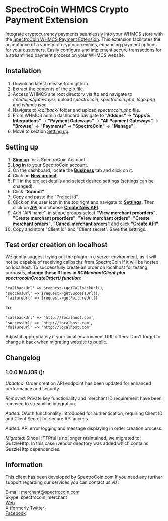 # SpectroCoin WHMCS Crypto Payment Extension

Integrate cryptocurrency payments seamlessly into your WHMCS store with the [SpectroCoin WHMCS Payment Extension](https://spectrocoin.com/en/plugins/accept-bitcoin-whmcs.html). This extension facilitates the acceptance of a variety of cryptocurrencies, enhancing payment options for your customers. Easily configure and implement secure transactions for a streamlined payment process on your WHMCS website.

## Installation

1. Download latest release from github.
2. Extract the contents of the zip file.
3. Access WHMCS site root directory via ftp and navigate to <i>/modules/gateways/</i>, upload <i>spectrocoin</i>, <i>spectrocoin.php</i>, <i>logo.png</i> and <i>whmcs.json</i>
4. Navigate to <i>/callback/</i> folder and upload <i>spectrocoin.php</i> file.
5. From WHMCS admin dashboard navigate to <b>"Addons"</b> -> <b>"Apps & Integrations"</b> -> <b>"Payment Gateways"</b> -> <b>"All Payment Gateways"</b> -> <b>"Browse"</b> -> <b>"Payments"</b> -> <b>"SpectroCoin"</b> -> <b>"Manage"</b>.
6. Move to section [Setting up](#setting-up).

## Setting up

1. **[Sign up](https://auth.spectrocoin.com/signup)** for a SpectroCoin Account.
2. **[Log in](https://auth.spectrocoin.com/login)** to your SpectroCoin account.
3. On the dashboard, locate the **[Business](https://spectrocoin.com/en/merchants/projects)** tab and click on it.
4. Click on **[New project](https://spectrocoin.com/en/merchants/projects/new)**.
5. Fill in the project details and select desired settings (settings can be changed).
6. Click **"Submit"**.
7. Copy and paste the "Project id".
8. Click on the user icon in the top right and navigate to **[Settings](https://test.spectrocoin.com/en/settings/)**. Then click on **[API](https://test.spectrocoin.com/en/settings/api)** and choose **[Create New API](https://test.spectrocoin.com/en/settings/api/create)**.
9. Add "API name", in scope groups select **"View merchant preorders"**, **"Create merchant preorders"**, **"View merchant orders"**, **"Create merchant orders"**, **"Cancel merchant orders"** and click **"Create API"**.
10. Copy and store "Client id" and "Client secret". Save the settings.

## Test order creation on localhost

We gently suggest trying out the plugin in a server environment, as it will not be capable of receiving callbacks from SpectroCoin if it will be hosted on localhost. To successfully create an order on localhost for testing purposes, <b>change these 3 lines in <em>SCMechantClient.php spectrocoinCreateOrder() function</em></b>:

`'callbackUrl' => $request->getCallbackUrl()`, <br>
`'successUrl' => $request->getSuccessUrl()`, <br>
`'failureUrl' => $request->getFailureUrl()`

<b>To</b>

`'callbackUrl' => 'http://localhost.com'`, <br>
`'successUrl' => 'http://localhost.com'`, <br>
`'failureUrl' => 'http://localhost.com'`

Adjust it appropriately if your local environment URL differs.
Don't forget to change it back when migrating website to public.

## Changelog

### 1.0.0 MAJOR ():

_Updated_: Order creation API endpoint has been updated for enhanced performance and security.

_Removed_: Private key functionality and merchant ID requirement have been removed to streamline integration.

_Added_: OAuth functionality introduced for authentication, requiring Client ID and Client Secret for secure API access.

_Added_: API error logging and message displaying in order creation process.

_Migrated_: Since HTTPful is no longer maintained, we migrated to GuzzleHttp. In this case /vendor directory was added which contains GuzzleHttp dependencies.

## Information

This client has been developed by SpectroCoin.com If you need any further support regarding our services you can contact us via:

E-mail: merchant@spectrocoin.com </br>
Skype: spectrocoin_merchant </br>
[Web](https://spectrocoin.com) </br>
[X (formerly Twitter)](https://twitter.com/spectrocoin) </br>
[Facebook](https://www.facebook.com/spectrocoin/)
